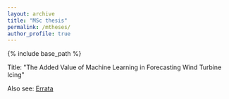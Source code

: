 ```yaml
---
layout: archive
title: "MSc thesis"
permalink: /mtheses/
author_profile: true
---
```


{% include base_path %}

Title: "The Added Value of Machine Learning in Forecasting Wind Turbine Icing"

Also see: [Errata](https://lkugler.github.io/files/mthesis_errata.pdf)

<object data="{{ site.url }}{{ site.baseurl }}/files/mthesis.pdf" width="900" height="900" type='application/pdf'></object>





